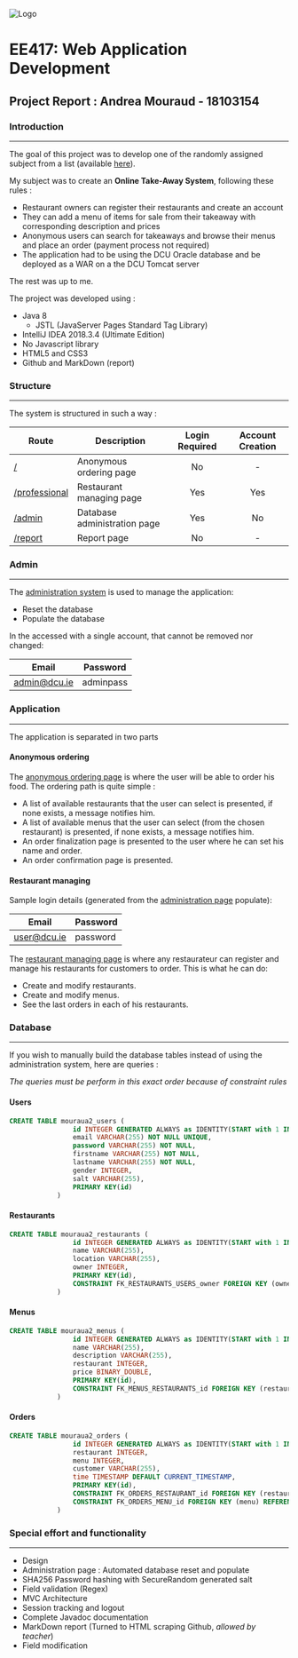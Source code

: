 ![Logo](https://hardwareassociation.ie/wp-content/uploads/2017/12/Dcu-logo.png)
# EE417: Web Application Development

## Project Report : Andrea Mouraud - 18103154

### Introduction
***
The goal of this project was to develop one of the randomly assigned subject from a list (available [here](http://ee417.eeng.dcu.ie/home/assignment)).

My subject was to create an **Online Take-Away System**, following these rules :
- Restaurant owners can register their restaurants and create an account
- They can add a menu of items for sale from their takeaway with corresponding description and prices
- Anonymous users can search for takeaways and browse their menus and place an order  (payment process not required)
- The application had to be using the DCU Oracle database and be deployed as a WAR on a the DCU Tomcat server 

The rest was up to me.

The project was developed using :
* Java 8
    * JSTL (JavaServer Pages Standard Tag Library)
* IntelliJ IDEA 2018.3.4 (Ultimate Edition)
* No Javascript library 
* HTML5 and CSS3
* Github and MarkDown (report) 

### Structure
***
The system is structured in such a way :
	
| Route                                                              | Description                  | Login Required | Account Creation |
|--------------------------------------------------------------------|------------------------------|:--------------:|:----------------:|
| [/](http://ssd.eeng.dcu.ie:8091/mouraua2/)                         | Anonymous ordering page      | No             | -                |
| [/professional](http://ssd.eeng.dcu.ie:8091/mouraua2/professional) | Restaurant managing page     | Yes            | Yes              |
| [/admin](http://ssd.eeng.dcu.ie:8091/mouraua2/admin)               | Database administration page | Yes            | No               |
| [/report](http://ssd.eeng.dcu.ie:8091/mouraua2/report)             | Report page                  | No             | -                |

### Admin 
***
The [administration system](http://ssd.eeng.dcu.ie:8091/mouraua2/admin) is used to manage the application:
- Reset the database
- Populate the database

In the accessed with a single account, that cannot be removed nor changed:

| Email        | Password  |
|--------------|-----------|
| admin@dcu.ie | adminpass |

### Application
***
The application is separated in two parts

#### Anonymous ordering

The [anonymous ordering page](http://ssd.eeng.dcu.ie:8091/mouraua2/) is where the user will be able to order his food.
The ordering path is quite simple :
* A list of available restaurants that the user can select is presented, if none exists, a message notifies him.
* A list of available menus that the user can select (from the chosen restaurant) is presented, if none exists, a message notifies him.
* An order finalization page is presented to the user where he can set his name and order.
* An order confirmation page is presented.

#### Restaurant managing 

Sample login details (generated from the [administration page](http://ssd.eeng.dcu.ie:8091/mouraua2/admin) populate):

| Email        | Password  |
|--------------|-----------|
| user@dcu.ie  | password  |

The [restaurant managing page](http://ssd.eeng.dcu.ie:8091/mouraua2/professional) is where any restaurateur can register and manage his restaurants for customers to order.
This is what he can do:
* Create and modify restaurants.
* Create and modify menus.
* See the last orders in each of his restaurants.

### Database
***
If you wish to manually build the database tables instead of using the administration system, here are queries :

*The queries must be perform in this exact order because of constraint rules*

#### Users

```sql
CREATE TABLE mouraua2_users (
                id INTEGER GENERATED ALWAYS as IDENTITY(START with 1 INCREMENT by 1),
                email VARCHAR(255) NOT NULL UNIQUE,
                password VARCHAR(255) NOT NULL,
                firstname VARCHAR(255) NOT NULL,
                lastname VARCHAR(255) NOT NULL,
                gender INTEGER,
                salt VARCHAR(255),
                PRIMARY KEY(id)
            )
```

#### Restaurants

```sql
CREATE TABLE mouraua2_restaurants (
                id INTEGER GENERATED ALWAYS as IDENTITY(START with 1 INCREMENT by 1),
                name VARCHAR(255),
                location VARCHAR(255),
                owner INTEGER,
                PRIMARY KEY(id),
                CONSTRAINT FK_RESTAURANTS_USERS_owner FOREIGN KEY (owner) REFERENCES MOURAUA2_USERS(ID) ON DELETE SET NULL
            )
```

#### Menus

```sql
CREATE TABLE mouraua2_menus (
                id INTEGER GENERATED ALWAYS as IDENTITY(START with 1 INCREMENT by 1),
                name VARCHAR(255),
                description VARCHAR(255),
                restaurant INTEGER,
                price BINARY_DOUBLE,
                PRIMARY KEY(id),
                CONSTRAINT FK_MENUS_RESTAURANTS_id FOREIGN KEY (restaurant) REFERENCES MOURAUA2_RESTAURANTS(ID) ON DELETE SET NULL
            )
```

#### Orders

```sql
CREATE TABLE mouraua2_orders (
                id INTEGER GENERATED ALWAYS as IDENTITY(START with 1 INCREMENT by 1),
                restaurant INTEGER,
                menu INTEGER,
                customer VARCHAR(255),
                time TIMESTAMP DEFAULT CURRENT_TIMESTAMP,
                PRIMARY KEY(id),
                CONSTRAINT FK_ORDERS_RESTAURANT_id FOREIGN KEY (restaurant) REFERENCES MOURAUA2_RESTAURANTS(ID) ON DELETE SET NULL,
                CONSTRAINT FK_ORDERS_MENU_id FOREIGN KEY (menu) REFERENCES MOURAUA2_MENUS(ID) ON DELETE SET NULL
            )
```

### Special effort and functionality 
***
* Design
* Administration page : Automated database reset and populate
* SHA256 Password hashing with SecureRandom generated salt
* Field validation (Regex)
* MVC Architecture
* Session tracking and logout
* Complete Javadoc documentation
* MarkDown report (Turned to HTML scraping Github, *allowed by teacher*)
* Field modification 
